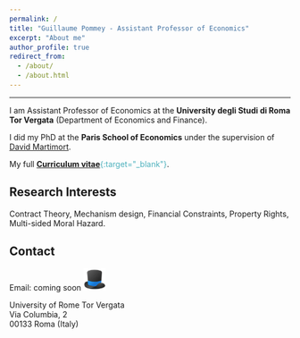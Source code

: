 ```yaml
---
permalink: /
title: "Guillaume Pommey - Assistant Professor of Economics"
excerpt: "About me"
author_profile: true
redirect_from: 
  - /about/
  - /about.html
---
```


------------------

I am Assistant Professor of Economics at the **University degli Studi di Roma Tor Vergata** (Department of Economics and Finance).

I did my PhD at the **Paris School of Economics** under the supervision of [David Martimort](https://sites.google.com/site/martimortdavid/).

My full <span style="color:#4CB1BD;">[**Curriculum vitae**](../files/CV_Pommey_Permanent.pdf){:target="_blank"}</span>.


Research Interests
------------------

Contract Theory, Mechanism design, Financial Constraints, Property Rights, Multi-sided Moral Hazard.

Contact
-----------------

Email: coming soon <img src="hat.png" width="40" height="40" alt="">

University of Rome Tor Vergata <br/>
Via Columbia, 2 <br/>
00133 Roma (Italy)


